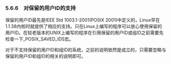 ### 5.6.6　对保留的用户ID的支持

保留的用户ID最先是IEEE Std 1003.1-2001(POSIX 2001)中定义的，Linux早在1.1.38内核时就提供了相应的支持。只在Linux上编写的程序可以放心使用保留的用户ID。在较老版本的UNIX上编写的程序在引用保留的用户ID或组ID之前需要先检查一下_POSIX_SAVED_IDS宏。

对于不支持保留的用户ID和组ID的系统，之前的说明依然是成立的，只需要忽略与保留的用户ID和组ID的相关的说明即可。

